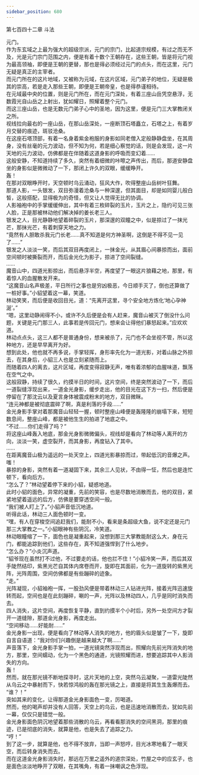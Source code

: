 ```yaml
---
sidebar_position: 680
---
```

 第七百四十二章 斗法


元门。  
作为东玄域之上最为强大的超级宗派，元门的宗门，比起道宗规模，有过之而无不及，光是元门宗门范围之内，便是有着十数个王朝存在，这些王朝，皆是将元门视为最高领袖，即便是王朝的更替，那也是得必须经过元门的点头，而在这里，元门无疑是真正的主宰者。  
而元门所在的这片地域，又被称为元域，在这片区域，元门弟子的地位，无疑是极其的崇高，若是走入那些王朝，即便是王朝帝皇，也是得恭谨相待。  
在元域最中央的位置，则是元门所在，而在元门深处，有着三座山岳凭空悬浮，无数霞光自山岳之上射出，犹如耀日，照耀着整个元门。  
而这三座山岳，也是无数元门弟子心中的圣地，因为这里，便是元门三大掌教闭关之所。  
视线拉向最右的一座山岳，在那山岳深处，一座断顶石塔矗立，石塔之上，有着岁月交替的痕迹，斑驳沧桑。  
在这座石塔顶部，有着一名身着紫金袍服的身影如同老僧入定般静静盘坐，在其周身，没有丝毫的元力波动，但不知为何，若是细心察觉的话，则是会发现，这一片天地的元力波动，仿佛都是在伴随着这道身影的呼吸而变幻着……  
这般安静，不知道持续了多久，突然有着细微的咔嚓之声传出，而后，那道安静盘坐的身影似是微微动了一下，那闭上许久的双眼，缓缓睁开。  
轰！  
在那对双眼睁开时，天空顿时乌云涌动，狂风大作，吹得整座山岳树叶狂舞。  
那道人影，一头银发，双目弥漫着沧桑与一种深邃，但其面目，却是如同婴儿般白皙，这般搭配，显得极为的奇怪，但又让人觉得无比的协调。  
人影袖袍中的手掌缓缓伸出，其中有着三枚碎裂的玉片，玉片之上，隐约可见三张人脸，正是那被林动他们解决掉的姜长老三人。  
银发之人，目光静静地望着碎裂的玉片，那深邃的双瞳之中，似是掠过了一抹光芒，那抹光芒，有着刺穿天地之力。  
“竟然有人胆敢杀我元门长老……真不知道是何方神圣啊，这倒是不得不见一见了……”  
银发之人淡淡一笑，而后其双目再度闭上，一抹金光，从其眉心间暴掠而出，面前空间顿时被撕裂而开，而后金光化为影子，掠进了空间裂缝。  
……  
魔音山中，四道光影掠出，而后悬浮半空，再度望了一眼这片狼藉之地，那里，有着惊人的血腥散发开来。  
“这魔音山名声极差，平日所行之事也是穷凶极恶，今日顺手灭了，倒也还算做了一桩好事。”小貂望着这一幕，笑道。  
林动笑笑，而后便是收回目光，道：“先离开这里，寻个安全地方炼化‘地心孕神涎’。”  
“嗯，这里动静闹得不小，或许不久后便是会有人赶来，魔音山被灭了倒没什么问题，关键是元门那三人，此事若是传回元门，想来会让得他们暴怒起来。”应欢欢道。  
林动点点头，这三人都不是普通身份，想来被杀了，元门也不会坐视不管，所以这种地方，还是早早离开为好。  
想到此处，他也就不再多说，手掌轻挥，身形率先化为一道光影，对着山脉之外掠去，在其身后，小貂三人也是立刻紧随而上。  
而随着四人的离去，这片区域，再度变得寂静无声，唯有着浓郁的血腥味道，飘荡在空气之中。  
这般寂静，持续了很久，约摸半日的时间，这片空间，终是突然波动了一下，而后一道裂缝浮现出来，一道金光身影，缓步走出，他的目光在这下方一扫，然后便是停留在了那沈云以及夏言身体被震成粉末的地方，双目微眯。  
“连元神都是被彻底震碎了啊，真是利落的手段……”  
金光身影手掌对着那魔音山轻轻一握，顿时整座山峰便是轰隆隆的崩塌下来，短短数息间，整座山峰，都是被他生生的拍进了地底之中。  
“不过……你们走得了吗？”  
将这座山峰轰入地底，那金光身影微微偏头，视线却是看向了林动等人离开的方向，淡淡一笑，虚空裂开，而其身影，再度钻入了其中。  
……  
在距离魔音山极为遥远的一处天空上，四道光影暴掠而过，带起低沉的音爆之声。  
嗤！  
暴掠的身影，突然有着一道凝固下来，其余三人见状，不由得一怔，然后也是连忙顿下，看向后方。  
“怎么了？”林动望着停下来的小貂，疑惑地道。  
此时小貂的面色，异常的凝重，先前的笑容，也是尽数地消散而去，他的双目，紧紧地望着遥远的后方，仿佛是要穿透空间一般。  
“我们被人盯上了。”小貂声音低沉地道。  
听得此话，林动三人面色顿时一变。  
“嘿，有人在穿梭空间追赶我们，能耐不小，看来是条超级大鱼，说不定还是元门那三大掌教之一。”小貂眼神有些阴沉，冷笑道。  
林动眼瞳缩了一下，面色也是凝重起来，没想到那三大掌教能耐这么大，身在元门，都能追踪到他们，这些存在，真不知道强悍到了什么地步。  
“怎么办？”小炎沉声道。  
“貂爷现在虽然打不过他，不过要走的话，他也拦不住！”小貂冷笑一声，而后其双手陡然结印，紫黑光芒自其体内席卷而开，旋即在其面前，化为一道旋转的紫黑光阵，光阵周围，空间仿佛都是有些蹦碎的迹象。  
“走。”  
光阵凝现，小貂袖袍一挥，一股劲风便是带着林动三人钻进光阵，接着光阵迅速旋转而起，空间也是在此刻蹦碎，唰的一声，光阵以及林动四人，几乎是同时消失而去。  
四人消失，这片空间，再度恢复平静，直到约摸半个小时后，另外一处空间方才裂开一道缝隙，那道金光身影，再度走出。  
“空间移动……好能耐……”  
金光身影一出现，便是看向了林动等人消失的地方，他的眉头似是皱了一下，旋即自言自语道：“我对你们兴趣倒是越来越大了啊……”  
声音落下，金光身影手掌一拍，一道光镜突然浮现而出，照耀向先前光阵消失的地方，那里，空间蠕动，化为一个黑色的通道，光镜照耀而进，想要追踪其中人影消失的方向。  
轰！  
然而，就在那光镜不断地探寻时，这片天地的上空，突然乌云凝聚，一道雷光陡然从乌云之中暴射而下，快若惊鸿般的轰在那光镜之上，直接是将其生生轰爆而去。  
“谁？！”  
突如其来的变化，让得那道金光身影面色一变，厉喝道。  
然而，他的喝声却并没有人回答，天空上的乌云，也是迅速地消散而去，犹如先前一幕，仅仅只是错觉一般。  
金光身影面色阴沉地望着那些消散的乌云，再看看那消失的空间黑洞，那里的痕迹，已是彻底的消失，就算是他，也是失去了追踪之力。  
“哼！”  
到了这一步，就算是他，也不得不放弃，当即一声怒哼，目光冰寒地看了一眼天空，而后转身消失而去。  
而在这道金光身影消失时，那远在万里之遥外的道宗深处，竹屋之中的应玄子，也是面色淡淡地睁开了双眼，在其嘴角，有着一抹嘲讽之色浮现。  
  
  
